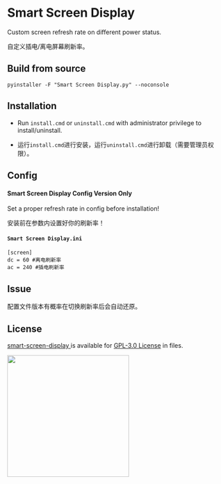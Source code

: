 # Smart Screen Display

Custom screen refresh rate on different power status.

自定义插电/离电屏幕刷新率。

## Build from source

```
pyinstaller -F "Smart Screen Display.py" --noconsole 
```

## Installation

+ Run `install.cmd` or `uninstall.cmd` with administrator privilege to install/uninstall.

+ 运行`install.cmd`进行安装，运行`uninstall.cmd`进行卸载（需要管理员权限）。

## Config
#### Smart Screen Display Config Version Only

Set a proper refresh rate in config before installation!

安装前在参数内设置好你的刷新率！

#### `Smart Screen Display.ini` 
```
[screen]
dc = 60 #离电刷新率
ac = 240 #插电刷新率
```

## Issue

配置文件版本有概率在切换刷新率后会自动还原。

## License

[ smart-screen-display
](https://github.com/wqy224491/smart-screen-display) is available for [GPL-3.0 License](https://github.com/wqy224491/smart-screen-display/blob/main/LICENSE) in files.

<img src="https://upload.cc/i1/2023/01/01/0nyLFI.png" width="280">
